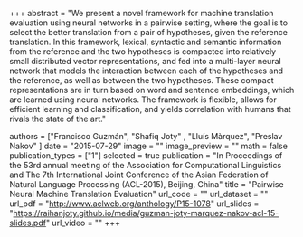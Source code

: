 +++
abstract = "We present a novel framework for machine translation evaluation using neural networks in a pairwise setting, where the goal is to select the better translation from a pair of hypotheses, given the reference translation. In this framework, lexical, syntactic and semantic information from the reference and the two hypotheses is compacted into relatively small distributed vector representations, and fed into a multi-layer neural network that models the interaction between each of  the hypotheses and the reference, as well as between the two hypotheses. These compact representations are in turn based on word and sentence embeddings, which are learned using neural networks. The framework is flexible, allows for efficient learning and classification, and yields correlation with humans that rivals the state of the art."

authors = ["Francisco Guzmán", "Shafiq Joty" , "Lluís Màrquez", "Preslav Nakov" ]
date = "2015-07-29"
image = ""
image_preview = ""
math = false
publication_types = ["1"]
selected = true
publication = "In Proceedings of the 53rd annual meeting of the Association for Computational Linguistics and The 7th International Joint Conference of the Asian Federation of Natural Language Processing (ACL-2015), Beijing, China"
title = "Pairwise Neural Machine Translation Evaluation"
url_code = ""
url_dataset = ""
url_pdf = "http://www.aclweb.org/anthology/P15-1078"
url_slides = "https://raihanjoty.github.io/media/guzman-joty-marquez-nakov-acl-15-slides.pdf"
url_video = ""
+++


